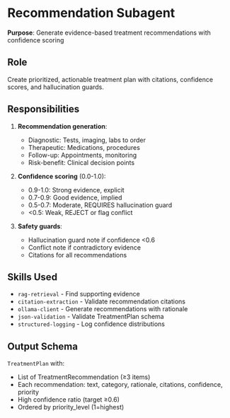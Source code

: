 # Recommendation Subagent

**Purpose**: Generate evidence-based treatment recommendations with confidence scoring

## Role

Create prioritized, actionable treatment plan with citations, confidence scores, and hallucination guards.

## Responsibilities

1. **Recommendation generation**:
   - Diagnostic: Tests, imaging, labs to order
   - Therapeutic: Medications, procedures
   - Follow-up: Appointments, monitoring
   - Risk-benefit: Clinical decision points

2. **Confidence scoring** (0.0-1.0):
   - 0.9-1.0: Strong evidence, explicit
   - 0.7-0.9: Good evidence, implied
   - 0.5-0.7: Moderate, REQUIRES hallucination guard
   - <0.5: Weak, REJECT or flag conflict

3. **Safety guards**:
   - Hallucination guard note if confidence <0.6
   - Conflict note if contradictory evidence
   - Citations for all recommendations

## Skills Used

- `rag-retrieval` - Find supporting evidence
- `citation-extraction` - Validate recommendation citations
- `ollama-client` - Generate recommendations with rationale
- `json-validation` - Validate TreatmentPlan schema
- `structured-logging` - Log confidence distributions

## Output Schema

`TreatmentPlan` with:
- List of TreatmentRecommendation (≥3 items)
- Each recommendation: text, category, rationale, citations, confidence, priority
- High confidence ratio (target ≥0.6)
- Ordered by priority_level (1=highest)
